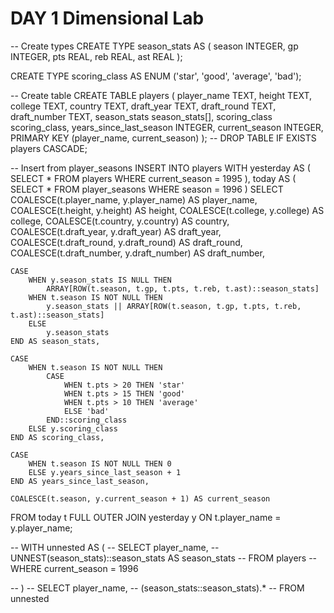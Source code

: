 # DAY 1 Dimensional Lab


-- Create types
CREATE TYPE season_stats AS (
    season INTEGER,
    gp INTEGER,
    pts REAL,
    reb REAL,
    ast REAL
);

CREATE TYPE scoring_class AS ENUM ('star', 'good', 'average', 'bad');

-- Create table
CREATE TABLE players (
    player_name TEXT,
    height TEXT,
    college TEXT,
    country TEXT,
    draft_year TEXT,
    draft_round TEXT,
    draft_number TEXT,
    season_stats season_stats[],
    scoring_class scoring_class,
    years_since_last_season INTEGER,
    current_season INTEGER,
    PRIMARY KEY (player_name, current_season)
);
-- DROP TABLE IF EXISTS players CASCADE;

-- Insert from player_seasons
INSERT INTO players
WITH yesterday AS (
    SELECT * FROM players
    WHERE current_season = 1995
),
today AS (
    SELECT * FROM player_seasons
    WHERE season = 1996
)
SELECT 
    COALESCE(t.player_name, y.player_name) AS player_name,
    COALESCE(t.height, y.height) AS height,
    COALESCE(t.college, y.college) AS college,
    COALESCE(t.country, y.country) AS country,
    COALESCE(t.draft_year, y.draft_year) AS draft_year,
    COALESCE(t.draft_round, y.draft_round) AS draft_round,
    COALESCE(t.draft_number, y.draft_number) AS draft_number,

    CASE
        WHEN y.season_stats IS NULL THEN 
            ARRAY[ROW(t.season, t.gp, t.pts, t.reb, t.ast)::season_stats]
        WHEN t.season IS NOT NULL THEN 
            y.season_stats || ARRAY[ROW(t.season, t.gp, t.pts, t.reb, t.ast)::season_stats]
        ELSE 
            y.season_stats
    END AS season_stats,

    CASE
        WHEN t.season IS NOT NULL THEN 
            CASE 
                WHEN t.pts > 20 THEN 'star'
                WHEN t.pts > 15 THEN 'good'
                WHEN t.pts > 10 THEN 'average'
                ELSE 'bad'
            END::scoring_class
        ELSE y.scoring_class
    END AS scoring_class,

    CASE 
        WHEN t.season IS NOT NULL THEN 0
        ELSE y.years_since_last_season + 1
    END AS years_since_last_season,

    COALESCE(t.season, y.current_season + 1) AS current_season

FROM today t
FULL OUTER JOIN yesterday y
ON t.player_name = y.player_name;




-- WITH unnested AS (
-- SELECT player_name,
-- UNNEST(season_stats)::season_stats AS season_stats
-- FROM players
-- WHERE current_season = 1996

-- )
-- SELECT player_name,
-- (season_stats::season_stats).*
-- FROM unnested
